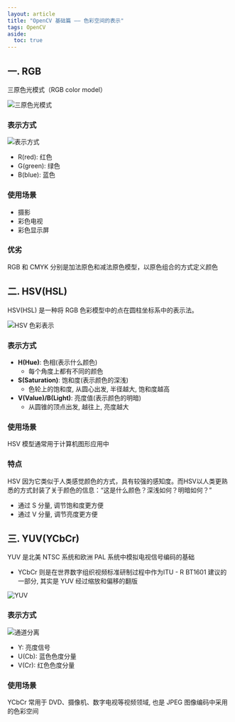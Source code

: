 ```yaml
---
layout: article
title: "OpenCV 基础篇 —— 色彩空间的表示"
tags: OpenCV
aside:
  toc: true
---
```


## 一. RGB
三原色光模式（RGB color model）

![三原色光模式](https://i.loli.net/2019/05/29/5cedfa8a23a9784399.jpg)

### 表示方式

![表示方式](https://i.loli.net/2019/05/29/5cedfaa92cf1290074.png)

- R(red): 红色
- G(green): 绿色
- B(blue): 蓝色

<!--more-->

### 使用场景
- 摄影
- 彩色电视
- 彩色显示屏

### 优劣
RGB 和 CMYK 分别是加法原色和减法原色模型，以原色组合的方式定义颜色

## 二. HSV(HSL)
HSV(HSL) 是一种将 RGB 色彩模型中的点在圆柱坐标系中的表示法。

![HSV 色彩表示](https://i.loli.net/2019/05/29/5cedfabf1e55635272.png)

### 表示方式
- **H(Hue)**: 色相(表示什么颜色)
  - 每个角度上都有不同的颜色
- **S(Saturation)**: 饱和度(表示颜色的深浅)
  - 色轮上的饱和度, 从圆心出发, 半径越大, 饱和度越高
- **V(Value)/B(Light)**: 亮度值(表示颜色的明暗)
  - 从圆锥的顶点出发, 越往上, 亮度越大

### 使用场景
HSV 模型通常用于计算机图形应用中

### 特点
HSV 因为它类似于人类感觉颜色的方式，具有较强的感知度。而HSV以人类更熟悉的方式封装了关于颜色的信息：“这是什么颜色？深浅如何？明暗如何？”
- 通过 S 分量, 调节饱和度更方便
- 通过 V 分量, 调节亮度更方便

## 三. YUV(YCbCr)
YUV 是北美 NTSC 系统和欧洲 PAL 系统中模拟电视信号编码的基础
- YCbCr 则是在世界数字组织视频标准研制过程中作为ITU - R BT1601 建议的一部分, 其实是 YUV 经过缩放和偏移的翻版

![YUV](https://i.loli.net/2019/05/29/5cee1432d70af25604.jpg)

### 表示方式
![通道分离](https://i.loli.net/2019/05/29/5cee145ab559038087.jpg)

- Y: 亮度信号
- U(Cb): 蓝色色度分量
- V(Cr): 红色色度分量

### 使用场景
YCbCr 常用于 DVD、摄像机、数字电视等视频领域, 也是 JPEG 图像编码中采用的色彩空间